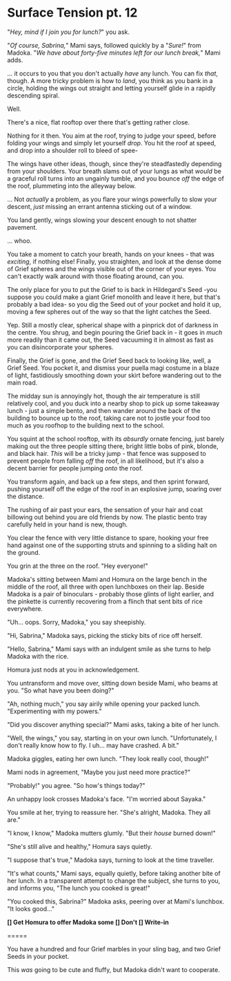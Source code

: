 # Surface Tension pt. 12

"*Hey, mind if I join you for lunch?*" you ask.

"*Of course, Sabrina,*" Mami says, followed quickly by a "*Sure!*" from Madoka. "*We have about forty-five minutes left for our lunch break,*" Mami adds.

... it occurs to you that you don't actually *have* any lunch. You can fix *that*, though. A more tricky problem is how to *land*, you think as you bank in a circle, holding the wings out straight and letting yourself glide in a rapidly descending spiral.

Well.

There's a nice, flat rooftop over there that's getting rather close.

Nothing for it then. You aim at the roof, trying to judge your speed, before folding your wings and simply let yourself *drop*. You hit the roof at speed, and drop into a shoulder roll to bleed of spee-

The wings have other ideas, though, since they're steadfastedly depending from your shoulders. Your breath slams out of your lungs as what *would* be a graceful roll turns into an ungainly tumble, and you bounce *off* the edge of the roof, plummeting into the alleyway below.

... Not *actually* a problem, as you flare your wings powerfully to slow your descent, *just* missing an errant antenna sticking out of a window.

You land gently, wings slowing your descent enough to not shatter pavement.

... whoo.

You take a moment to catch your breath, hands on your knees - that was *exciting*, if nothing else! Finally, you straighten, and look at the dense dome of Grief spheres and the wings visible out of the corner of your eyes. You can't exactly walk around with those floating around, can you.

The only place for you to put the Grief to is back in Hildegard's Seed -you suppose you could make a giant Grief monolith and leave it here, but that's probably a bad idea- so you dig the Seed out of your pocket and hold it up, moving a few spheres out of the way so that the light catches the Seed.

Yep. Still a mostly clear, spherical shape with a pinprick dot of darkness in the centre. You shrug, and begin pouring the Grief back in - it goes in *much* more readily than it came out, the Seed vacuuming it in almost as fast as you can disincorporate your spheres.

Finally, the Grief is gone, and the Grief Seed back to looking like, well, a Grief Seed. You pocket it, and dismiss your puella magi costume in a blaze of light, fastidiously smoothing down your skirt before wandering out to the main road.

The midday sun is annoyingly hot, though the air temperature is still relatively cool, and you duck into a nearby shop to pick up some takeaway lunch - just a simple bento, and then wander around the back of the building to bounce up to the roof, taking care not to jostle your food too much as you roofhop to the building next to the school.

You squint at the school rooftop, with its *absurdly* ornate fencing, just barely making out the three people sitting there, bright little bobs of pink, blonde, and black hair. *This* will be a tricky jump - that fence was supposed to prevent people from falling *off* the roof, in all likelihood, but it's also a decent barrier for people jumping *onto* the roof.

You transform again, and back up a few steps, and then sprint forward, pushing yourself off the edge of the roof in an explosive jump, soaring over the distance.

The rushing of air past your ears, the sensation of your hair and coat billowing out behind you are old friends by now. The plastic bento tray carefully held in your hand is new, though.

You clear the fence with very little distance to spare, hooking your free hand against one of the supporting struts and spinning to a sliding halt on the ground.

You grin at the three on the roof. "Hey everyone!"

Madoka's sitting between Mami and Homura on the large bench in the middle of the roof, all three with open lunchboxes on their lap. Beside Madoka is a pair of binoculars - probably those glints of light earlier, and the pinkette is currently recovering from a flinch that sent bits of rice everywhere.

"Uh... oops. Sorry, Madoka," you say sheepishly.

"Hi, Sabrina," Madoka says, picking the sticky bits of rice off herself.

"Hello, Sabrina," Mami says with an indulgent smile as she turns to help Madoka with the rice.

Homura just nods at you in acknowledgement.

You untransform and move over, sitting down beside Mami, who beams at you. "So what have you been doing?"

"Ah, nothing much," you say airily while opening your packed lunch. "Experimenting with my powers."

"Did you discover anything special?" Mami asks, taking a bite of her lunch.

"Well, the wings," you say, starting in on your own lunch. "Unfortunately, I don't really know how to fly. I uh... may have crashed. A bit."

Madoka giggles, eating her own lunch. "They look really cool, though!"

Mami nods in agreement, "Maybe you just need more practice?"

"Probably!" you agree. "So how's things today?"

An unhappy look crosses Madoka's face. "I'm worried about Sayaka."

You smile at her, trying to reassure her. "She's alright, Madoka. They all are."

"I know, I know," Madoka mutters glumly. "But their *house* burned down!"

"She's still alive and healthy," Homura says quietly.

"I suppose that's true," Madoka says, turning to look at the time traveller.

"It's what counts," Mami says, equally quietly, before taking another bite of her lunch. In a transparent attempt to change the subject, she turns to you, and informs you, "The lunch you cooked is great!"

"You cooked this, Sabrina?" Madoka asks, peering over at Mami's lunchbox. "It looks good..."

**\[] Get Homura to offer Madoka some
\[] Don't
\[] Write-in**

\=====​

You have a hundred and four Grief marbles in your sling bag, and two Grief Seeds in your pocket.

This *was* going to be cute and fluffy, but Madoka didn't want to cooperate.
